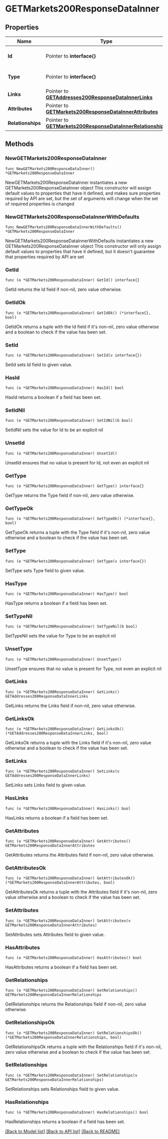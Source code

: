 # GETMarkets200ResponseDataInner

## Properties

Name | Type | Description | Notes
------------ | ------------- | ------------- | -------------
**Id** | Pointer to **interface{}** | The resource&#39;s id | [optional] 
**Type** | Pointer to **interface{}** | The resource&#39;s type | [optional] 
**Links** | Pointer to [**GETAddresses200ResponseDataInnerLinks**](GETAddresses200ResponseDataInnerLinks.md) |  | [optional] 
**Attributes** | Pointer to [**GETMarkets200ResponseDataInnerAttributes**](GETMarkets200ResponseDataInnerAttributes.md) |  | [optional] 
**Relationships** | Pointer to [**GETMarkets200ResponseDataInnerRelationships**](GETMarkets200ResponseDataInnerRelationships.md) |  | [optional] 

## Methods

### NewGETMarkets200ResponseDataInner

`func NewGETMarkets200ResponseDataInner() *GETMarkets200ResponseDataInner`

NewGETMarkets200ResponseDataInner instantiates a new GETMarkets200ResponseDataInner object
This constructor will assign default values to properties that have it defined,
and makes sure properties required by API are set, but the set of arguments
will change when the set of required properties is changed

### NewGETMarkets200ResponseDataInnerWithDefaults

`func NewGETMarkets200ResponseDataInnerWithDefaults() *GETMarkets200ResponseDataInner`

NewGETMarkets200ResponseDataInnerWithDefaults instantiates a new GETMarkets200ResponseDataInner object
This constructor will only assign default values to properties that have it defined,
but it doesn't guarantee that properties required by API are set

### GetId

`func (o *GETMarkets200ResponseDataInner) GetId() interface{}`

GetId returns the Id field if non-nil, zero value otherwise.

### GetIdOk

`func (o *GETMarkets200ResponseDataInner) GetIdOk() (*interface{}, bool)`

GetIdOk returns a tuple with the Id field if it's non-nil, zero value otherwise
and a boolean to check if the value has been set.

### SetId

`func (o *GETMarkets200ResponseDataInner) SetId(v interface{})`

SetId sets Id field to given value.

### HasId

`func (o *GETMarkets200ResponseDataInner) HasId() bool`

HasId returns a boolean if a field has been set.

### SetIdNil

`func (o *GETMarkets200ResponseDataInner) SetIdNil(b bool)`

 SetIdNil sets the value for Id to be an explicit nil

### UnsetId
`func (o *GETMarkets200ResponseDataInner) UnsetId()`

UnsetId ensures that no value is present for Id, not even an explicit nil
### GetType

`func (o *GETMarkets200ResponseDataInner) GetType() interface{}`

GetType returns the Type field if non-nil, zero value otherwise.

### GetTypeOk

`func (o *GETMarkets200ResponseDataInner) GetTypeOk() (*interface{}, bool)`

GetTypeOk returns a tuple with the Type field if it's non-nil, zero value otherwise
and a boolean to check if the value has been set.

### SetType

`func (o *GETMarkets200ResponseDataInner) SetType(v interface{})`

SetType sets Type field to given value.

### HasType

`func (o *GETMarkets200ResponseDataInner) HasType() bool`

HasType returns a boolean if a field has been set.

### SetTypeNil

`func (o *GETMarkets200ResponseDataInner) SetTypeNil(b bool)`

 SetTypeNil sets the value for Type to be an explicit nil

### UnsetType
`func (o *GETMarkets200ResponseDataInner) UnsetType()`

UnsetType ensures that no value is present for Type, not even an explicit nil
### GetLinks

`func (o *GETMarkets200ResponseDataInner) GetLinks() GETAddresses200ResponseDataInnerLinks`

GetLinks returns the Links field if non-nil, zero value otherwise.

### GetLinksOk

`func (o *GETMarkets200ResponseDataInner) GetLinksOk() (*GETAddresses200ResponseDataInnerLinks, bool)`

GetLinksOk returns a tuple with the Links field if it's non-nil, zero value otherwise
and a boolean to check if the value has been set.

### SetLinks

`func (o *GETMarkets200ResponseDataInner) SetLinks(v GETAddresses200ResponseDataInnerLinks)`

SetLinks sets Links field to given value.

### HasLinks

`func (o *GETMarkets200ResponseDataInner) HasLinks() bool`

HasLinks returns a boolean if a field has been set.

### GetAttributes

`func (o *GETMarkets200ResponseDataInner) GetAttributes() GETMarkets200ResponseDataInnerAttributes`

GetAttributes returns the Attributes field if non-nil, zero value otherwise.

### GetAttributesOk

`func (o *GETMarkets200ResponseDataInner) GetAttributesOk() (*GETMarkets200ResponseDataInnerAttributes, bool)`

GetAttributesOk returns a tuple with the Attributes field if it's non-nil, zero value otherwise
and a boolean to check if the value has been set.

### SetAttributes

`func (o *GETMarkets200ResponseDataInner) SetAttributes(v GETMarkets200ResponseDataInnerAttributes)`

SetAttributes sets Attributes field to given value.

### HasAttributes

`func (o *GETMarkets200ResponseDataInner) HasAttributes() bool`

HasAttributes returns a boolean if a field has been set.

### GetRelationships

`func (o *GETMarkets200ResponseDataInner) GetRelationships() GETMarkets200ResponseDataInnerRelationships`

GetRelationships returns the Relationships field if non-nil, zero value otherwise.

### GetRelationshipsOk

`func (o *GETMarkets200ResponseDataInner) GetRelationshipsOk() (*GETMarkets200ResponseDataInnerRelationships, bool)`

GetRelationshipsOk returns a tuple with the Relationships field if it's non-nil, zero value otherwise
and a boolean to check if the value has been set.

### SetRelationships

`func (o *GETMarkets200ResponseDataInner) SetRelationships(v GETMarkets200ResponseDataInnerRelationships)`

SetRelationships sets Relationships field to given value.

### HasRelationships

`func (o *GETMarkets200ResponseDataInner) HasRelationships() bool`

HasRelationships returns a boolean if a field has been set.


[[Back to Model list]](../README.md#documentation-for-models) [[Back to API list]](../README.md#documentation-for-api-endpoints) [[Back to README]](../README.md)



